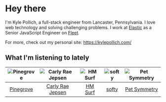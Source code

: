 # Hey there


I'm Kyle Pollich, a full-stack engineer from Lancaster, Pennsylvania. I love web technology and solving challenging problems.
I work at [Elastic](https://www.elastic.co/) as a Senior JavaScript Engineer on [Fleet](https://www.elastic.co/guide/en/fleet/current/fleet-overview.html).

For more, check out my personal site: https://kylepollich.com/

## What I'm listening to lately

<!-- begin artists -->
  |![Pinegrove](https://i.scdn.co/image/ab6761610000f17833dca482f170d638dde2cf30)|![Carly Rae Jepsen](https://i.scdn.co/image/ab6761610000f17871fed7c1f401da1662f209cb)|![HM Surf](https://i.scdn.co/image/ab6761610000f178c1105b865f1018cfc7df79d7)|![softy](https://i.scdn.co/image/ab6761610000f1783ed26cd944be61cf5628f157)|![Pet Symmetry](https://i.scdn.co/image/ab6761610000f17866bd85fdacddfbe6a00881db)|
  |:---:|:---:|:---:|:---:|:---:|
  |[Pinegrove](https://open.spotify.com/artist/2gbT6GPXMis0OAkZbEQCYB)|[Carly Rae Jepsen](https://open.spotify.com/artist/6sFIWsNpZYqfjUpaCgueju)|[HM Surf](https://open.spotify.com/artist/6TeBxtluBMQixZcKkJ3ZrB)|[softy](https://open.spotify.com/artist/0wcen0V8FgQu6xYupnZMbB)|[Pet Symmetry](https://open.spotify.com/artist/25o7TtaXwjIHjQnqXH670G)|
<!-- end artists -->
